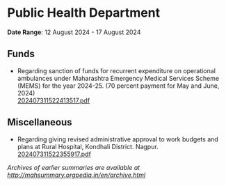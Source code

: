 # Public Health Department

**Date Range**: 12 August 2024 - 17 August 2024


## Funds
- Regarding sanction of funds for recurrent expenditure on operational ambulances under Maharashtra Emergency Medical Services Scheme (MEMS) for the year 2024-25. (70 percent payment for May and June, 2024)\
  [202407311522413517.pdf](https://gr.maharashtra.gov.in/Site/Upload/Government%20Resolutions/English/202407311522413517.pdf)

## Miscellaneous
- Regarding giving revised administrative approval to work budgets and plans at Rural Hospital, Kondhali District. Nagpur.\
  [202407311522355917.pdf](https://gr.maharashtra.gov.in/Site/Upload/Government%20Resolutions/English/202407311522355917.pdf)


*Archives of earlier summaries are available at http://mahsummary.orgpedia.in/en/archive.html*